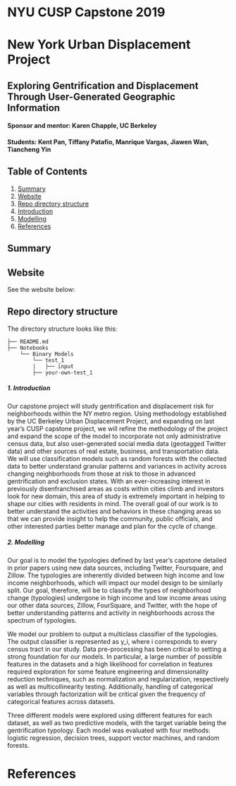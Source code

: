 # NYU CUSP Capstone 2019
# New York Urban Displacement Project

## Exploring Gentrification and Displacement Through User-Generated Geographic Information

#### Sponsor and mentor: Karen Chapple, UC Berkeley
#### Students: Kent Pan, Tiffany Patafio, Manrique Vargas, Jiawen Wan, Tiancheng Yin

## Table of Contents

1. [Summary](README.md#Summary)
1. [Website](README.md#Website)
1. [Repo directory structure](README.md#Repo-directory-structure)
1. [Introduction](README.md#Introduction)
1. [Modelling](README.md#Modelling)
1. [References](README.md#References)

## Summary

## Website
See the website below:

## Repo directory structure

The directory structure looks like this:

    ├── README.md
    ├── Notebooks
        └── Binary Models
            └── test_1
            |   ├── input
            ├── your-own-test_1


##### 1. Introduction
Our capstone project will study gentrification and displacement risk for neighborhoods within the NY metro region. Using methodology established by the UC Berkeley Urban Displacement Project, and expanding on last year’s CUSP capstone project, we will refine the methodology of the project and expand the scope of the model to incorporate not only administrative census data, but also user-generated social media data (geotagged Twitter data) and other sources of real estate, business, and transportation data. We will use classification models such as random forests with the collected data to better understand granular patterns and variances in activity across changing neighborhoods from those at risk to those in advanced gentrification and exclusion states. With an ever-increasing interest in previously disenfranchised areas as costs within cities climb and investors look for new domain, this area of study is extremely important in helping to shape our cities with residents in mind. The overall goal of our work is to better understand the activities and behaviors in these changing areas so that we can provide insight to help the community, public officials, and other interested parties better manage and plan for the cycle of change. 

##### 2. Modelling
Our goal is to model the typologies defined by last year’s capstone detailed in prior papers using new data sources, including Twitter, Foursquare, and Zillow.  The typologies are inherently divided between high income and low income neighborhoods, which will impact our model design to be similarly split. Our goal, therefore, will be to classify the types of neighborhood change (typologies) undergone in high income and low income areas using our other data sources, Zillow, FourSquare, and Twitter, with the hope of better understanding patterns and activity in neighborhoods across the spectrum of typologies.

We model our problem to output a multiclass classifier of the typologies. The output classifier is represented as y_i, where i corresponds to every census tract in our study. Data pre-processing has been critical to setting a strong foundation for our models. In particular, a large number of possible features in the datasets and a high likelihood for correlation in features required exploration for some feature engineering and dimensionality reduction techniques, such as normalization and regularization, respectively as well as multicollinearity testing. Additionally, handling of categorical variables through factorization will be critical given the frequency of categorical features across datasets. 

Three different models were explored using different features for each dataset, as well as two predictive models, with the target variable being the gentrification typology. Each model was evaluated with four methods: logistic regression, decision trees, support vector machines, and random forests. 

# References
